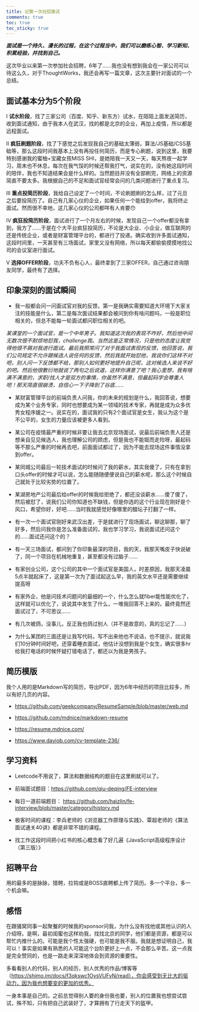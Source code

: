 ```yaml
---
title: 记第一次社招面试
comments: true
toc: true
toc_sticky: true
---
```


_**面试是一个持久、漫长的过程，在这个过程当中，我们可以磨练心智、学习新知、积累经验，并找到自己。**_

这次毕业以来第一次参加社会招聘，6年了……我也没有想到我会在一家公司可以待这么久，对于ThoughtWorks，我还会再写一篇文章，这次主要针对面试的一个总结。

## 面试基本分为**5**个阶段

Ⅰ **试水阶段**，找了三家公司（百度、知乎、新东方）试水，在陌陌上面发送简历，收到面试通知，由于我本人在武汉，找的都是北京的企业，再加上疫情，所以都是远程面试。

Ⅱ **疯狂刷题阶段**，找了下感觉之后发现我自己的基础太薄弱，算法/JS基础/CSS基础等，那么这段时间我基本上没有再投任何简历，而是专心刷题，说到这里，我要特别感谢我的蜜柚+宝藏女孩MISS SHI，是她陪我一天又一天，每天熬夜一起学习，周末也不休息，每次在我气馁的时候还帮我打气，说实在的，没有她这段时间的陪伴，我也不知道结果会是什么样的。当然题目并没有全部刷完，网络上的资源简直不要太多。我根据自己的不足和面试官经常会问的几类问题进行了重点复习。

Ⅲ **重点投简历阶段**，我给自己设定了一个时间，不论刷题刷的怎么样，过了元旦之后要投简历了。自己有几家心仪的企业，如果任何一个能给到offer，我将终止面试。然而很不幸地，这几家心仪的公司都咩有人肯要😯

Ⅳ **疯狂投简历阶段**，面试进行了一个月左右的时候，发现自己一个offer都没有拿到，我方了……于是在个大平台疯狂投简历，不论是大企业、小企业，做互联网的还是传统企业，或者是财富管理平台的，都进行了投递。确实收到许多面试通知，这段时间里，一天甚至有三场面试，家里又没有网络，所以每天都偷偷摸摸地找公司的会议室进行面试。

Ⅴ **选择OFFER阶段**，功夫不负有心人，最终拿到了三家OFFER，自己通过咨询朋友同学，最终有了选择。

## 印象深刻的面试瞬间

- 我一般都会问一问面试官对我的反馈，第一是我确实需要知道大环境下大家关注的技能是什么，第二是每次面试结果都会被问到你有啥问题吗，一般是职位相关的，但总不能每一轮面试都问职位相关的吧。

*某课堂的一个面试官，是一个中年男子。我知道这次我的表现不咋好，然后他中间无数次很不耐烦地怼我，challenge我。当然这是正常情况，只是他的态度让我觉得他很不屑对我进行面试。最后我照常问了对于我面试表现的反馈，他回答说，我们公司规定不允许跟候选人说任何的反馈，然后我就开始怼他，我说你们这样不对吧，别人问一下反馈都不给，那别人如何更好地提升自己呢，这对候选人来说不好的吧。然后他很敷衍地就说了两句之后说道，这样你满意了吧？我心里想，我有啥满不满意的，求职/找人才是双方的事情，你虽然不满意，但最起码学会尊重人吧！那天简直很崩溃，自信心一下子降到了谷底……*

- 某财富管理平台的前端负责人问我，你的未来的规划是什么，我回答说，想要成为某个业务专家，同时也想要成为某一领域的技术专家，再就是成为众多优秀女程序媛之一。说实在的，面试我的只有2个面试官是女生，我认为这个是不公平的，女生的力量应该被更多人看到。

- 某公司在疫情最严重的时候非要让我去北京现场面试，说最后前端负责人还是想亲自见见候选人，我也理解公司的顾虑，但是我也不能铤而走险呀，最起码等不那么严重的时候再去吧，前面面试都过了，因为不能去现场这件事情没拿到offer。

- 某同城公司最后一轮技术面试的时候问了我的薪水，其实我傻了，只有在拿到口头offer的时候才可以说，怎么能随随便便说自己的薪水呢，那么这个时候自己就处于比较劣势的位置了。

- 某湖房地产公司最后给offer的时候我给拒绝了，都还没谈薪水……傻了傻了，然后被怼了，说我们公司你知道也不缺钱，但是你选的这个行业现在刚好是个风口，希望你好，好吧……当时我就感觉好像哪里的醋坛子打翻了一样。

- 有一次一个面试官刚好来武汉出差，于是就进行了现场面试，聊这聊那，聊了好多，然后问我你是怎么准备面试的，我也学习学习，我说面试还问这个的……面试还问这个的？

- 有一天三场面试，都问到了你印象最深的项目，我的天，我那天嘴皮子快说破了，同一个项目在机械地重复，甚至都没有过脑子……

- 有家创业公司，这个公司的其中一个面试官是美国人，时差原因，我那天凌晨5点半就起床了，这是第一次为了面试起这么早，我的英文水平还是需要继续提高呀

- 有家外企，他是问技术问题问的最细的一个，什么怎么就fiber能性能优化了，这样就可以优化了，说说其中发生了什么，一堆我回答不上来的，最终竟然还面试过了，不可思议……

- 有几次被鸽，没事儿，反正我也鸽过别人（并不是故意的，真的忘记了……）

- 为什么某团的三面还是让我写代码，写不出来他也不说话，也不提示，就说我们10分钟时间好吧，还穿着睡衣面试，他估计没想到我是个女生，确实很多hr给我打电话的时候怀疑打错电话了，都还以为我是男孩子。

## 简历模版

我个人用的是Markdown写的简历，导出PDF，因为6年中经历的项目比较多，所以有好几页的内容。

- https://github.com/geekcompany/ResumeSample/blob/master/web.md

- https://github.com/mdnice/markdown-resume

- https://resume.mdnice.com/

- https://www.dayjob.com/cv-template-236/

## 学习资料

- Leetcode不用说了，算法和数据结构的题目在这里刷就可以了。

- 前端面试题目：https://github.com/qiu-deqing/FE-interview

- 每日一道前端题目： https://github.com/haizlin/fe-interview/blob/master/category/history.md

- 极客时间的课程：李兵老师的《浏览器工作原理与实践》、覃超老师的《算法面试通关40讲》都是非常不错的课程。

- 找工作这段时间把小红书的核心概念看了好几遍《JavaScript高级程序设计（第三版）》

## 招聘平台

用的最多的是脉脉，猎聘，拉钩或是BOSS直聘都上传了简历。多一个平台，多一个机会嘛。

## 感悟

在跟骚窝同事一起聚餐的时候我的sponsor问我，为什么没有找他或其他认识的人介绍呀。是啊，最初闺蜜也这样劝我，找找北京的同学，他们都是资源，都是可以帮忙内推什么的。可能是我个性太强硬，也可能是我不服。我就是想证明自己，我可以！事实是如果有熟悉的人可能这个台阶更好上一点，不会那么辛苦。这一点我是完全赞同的，也是一路走来深深地体会到资源的重要性。

多看看别人的代码，别人的经历，别人优秀的作品/博客等（https://shimo.im/docs/f3qkswc1OysVUFvN/read），你会感受到无比大的驱动力，因为我也想要变的更加的优秀。

一身本事是自己的。之前总觉得别人要的身份我也要，别人的位置我也想尝试尝试，殊不知，只有把自己武装好了，才算拥有了行走天下的盔甲。
